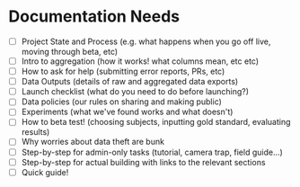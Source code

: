 # Documentation Needs

- [ ] Project State and Process (e.g. what happens when you go off live, moving through beta, etc)
- [ ] Intro to aggregation (how it works! what columns mean, etc etc)
- [ ] How to ask for help (submitting error reports, PRs, etc)
- [ ] Data Outputs (details of raw and aggregated data exports)
- [ ] Launch checklist (what do you need to do before launching?)
- [ ] Data policies (our rules on sharing and making public)
- [ ] Experiments (what we've found works and what doesn't)
- [ ] How to beta test! (choosing subjects, inputting gold standard, evaluating results)
- [ ] Why worries about data theft are bunk
- [ ] Step-by-step for admin-only tasks (tutorial, camera trap, field guide...)
- [ ] Step-by-step for actual building with links to the relevant sections
- [ ] Quick guide!
